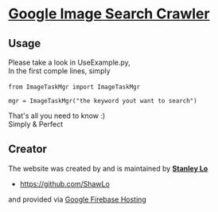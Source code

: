 # [Google Image Search Crawler](https://github.com/ShawLo/google_image_crawler)

## Usage

Please take a look in UseExample.py, <br/>
In the first comple lines, simply <br/><br/>
`from ImageTaskMgr import ImageTaskMgr` <br/>

`mgr = ImageTaskMgr("the keyword yout want to search")` <br/>

That's all you need to know :) <br/>
Simply & Perfect

## Creator

The website was created by and is maintained by **[Stanley Lo](https://selfprofilebootstarp.firebaseapp.com/)**

* https://github.com/ShawLo

and provided via [Google Firebase Hosting](https://firebase.google.com/docs/hosting/) <br/>
